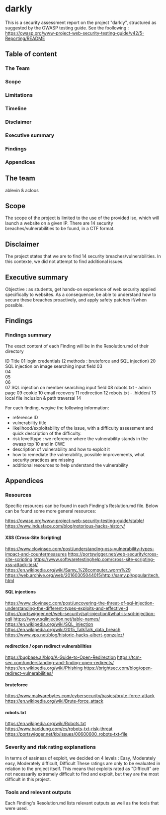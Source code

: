 # darkly

This is a security assessment report on the project "darkly", structured as suggested by the OWASP testing guide. See the foollowing :
https://owasp.org/www-project-web-security-testing-guide/v42/5-Reporting/README

## Table of content

### The Team
### Scope
### Limitations
### Timeline
### Disclaimer
### Executive summary
### Findings
### Appendices


## The team
ablevin & acloos

## Scope
The scope of the project is limited to the use of the provided iso, which will launch a website on a given IP. There are 14 security breaches/vulnerabilities to be found, in a CTF format.

## Disclaimer
The project states that we are to find 14 security breaches/vulnerabilities. In this contexte, we did not attempt to find additional issues.

## Executive summary
Objective : as students, get hands-on experience of web security applied specifically to websites.
As a consequence, be able to understand how to secure these breaches proactively, and apply safety patches if/when possible.

## Findings

### Findings summary
The exact content of each Finding will be in the Resolution.md of their directory

ID	Title
01	login credentials (2 methods : bruteforce and SQL injection)
20	SQL injection on image searching input field
03	
04	
05	
06	
07	SQL injection on member searching input field
08	robots.txt - admin page
09	cookie
10	email recovery
11	redirection
12	robots.txt - .hidden/
13	local file inclusion & path traversal
14	

For each finding, wegive the following information:
- reference ID
- vulnerability title
- likelihood/exploitability of the issue, with a difficulty assessment and quick description of the difficulty.
- risk level/type : we reference where the vulnerability stands in the owasp top 10 and in CWE
- description of vulnerability and how to exploit it
- how to remediate the vulnerability, possible improvements, what security practices are missing
- additional resources to help understand the vulnerability


## Appendices

### Resources
Specific resources can be found in each Finding's Reslution.md file.
Below can be found some more general resources:

https://owasp.org/www-project-web-security-testing-guide/stable/
https://www.indusface.com/blog/notorious-hacks-history/

#### XSS (Cross-Site Scripting)
https://www.clovinsec.com/post/understanding-xss-vulnerability-types-impact-and-countermeasures
https://portswigger.net/web-security/cross-site-scripting
https://www.softwaretestinghelp.com/cross-site-scripting-xss-attack-test/
https://en.wikipedia.org/wiki/Samy_%28computer_worm%29
https://web.archive.org/web/20160305044015/http://samy.pl/popular/tech.html

#### SQL injections
https://www.clovinsec.com/post/uncovering-the-threat-of-sql-injection-understanding-the-different-types-exploits-and-effective-d
https://portswigger.net/web-security/sql-injection#what-is-sql-injection-sqli
https://www.sqlinjection.net/table-names/
https://en.wikipedia.org/wiki/SQL_injection
https://en.wikipedia.org/wiki/2015_TalkTalk_data_breach
https://www.vps.net/blog/historic-hacks-albert-gonzalez/

#### redirection / open redirect vulnerabilities
https://bugbase.ai/blog/A-Guide-to-Open-Redirection
https://tcm-sec.com/understanding-and-finding-open-redirects/
https://en.wikipedia.org/wiki/Phishing
https://brightsec.com/blog/open-redirect-vulnerabilities/

#### bruteforce
https://www.malwarebytes.com/cybersecurity/basics/brute-force-attack
https://en.wikipedia.org/wiki/Brute-force_attack

#### robots.txt
https://en.wikipedia.org/wiki/Robots.txt
https://www.baeldung.com/cs/robots-txt-risk-threat
https://portswigger.net/kb/issues/00600600_robots-txt-file


### Severity and risk rating explanations
In terms of easiness of exploit, we decided on 4 levels : Easy, Moderately easy, Moderately difficult, Difficult
These ratings are only to be evaluated in relation to the project itself. This means that exploits rated as "Difficult" are not necessarily extremely difficult to find and exploit, but they are the most difficult in this project.

### Tools and relevant outputs
Each Finding's Resolution.md lists relevant outputs as well as the tools that were used.

